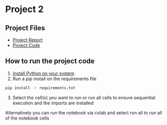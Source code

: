 # Project 2

## Project Files
- [Project Report](./Extra_Credit.pdf)
- [Project Code](./notebook.ipynb)

## How to run the project code
1. [Install Python on your system](https://www.python.org/downloads/)
2. Run a pip install on the requirements file
```bash
pip install -r requirements.txt
```
3. Select the cell(s) you want to run or run all cells to ensure sequential execution and the imports are installed

Alternatively you can run the notebook via colab and select run all to run all of the notebook cells 